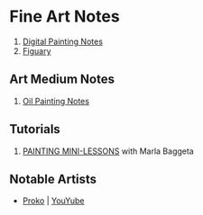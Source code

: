 # Fine Art Notes

1. [Digital Painting Notes](fine-arts-docs/digital-painting.md)
2. [Figuary](fine-arts-docs/figuary.md)

## Art Medium Notes

1. [Oil Painting Notes](fine-arts-docs/oil-painting-notes.md)

## Tutorials

1. [PAINTING MINI-LESSONS](https://paintinglessonswithmarla.com/minilessons/) with Marla Baggeta

## Notable Artists

- [Proko](https://www.proko.com/) | [YouYube](https://www.youtube.com/user/prokotv)
